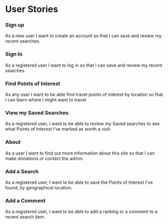 # User Stories


### Sign up

As a new user I want to create an account so that I can save and review my recent searches.

### Sign In

As a registered user I want to log in so that I can save and review my recent searches.

### Find Points of Interest

As any user I want to be able find travel points of interest by location so that I can learn where I might want to travel.

### View my Saved Searches

As a registered user, I want to be able to review my Saved searches to see what Points of Interest I've marked as worth a visit.

### About

As a user I want to find out more information about this site so that I can make donations or contact the admin.

### Add a Search

As a registered user, I want to be able to save the Points of Interest I've found, by geographical location.

### Add a Comment

As a registered user, I want to be able to add a ranking or a comment to a recent search item.


